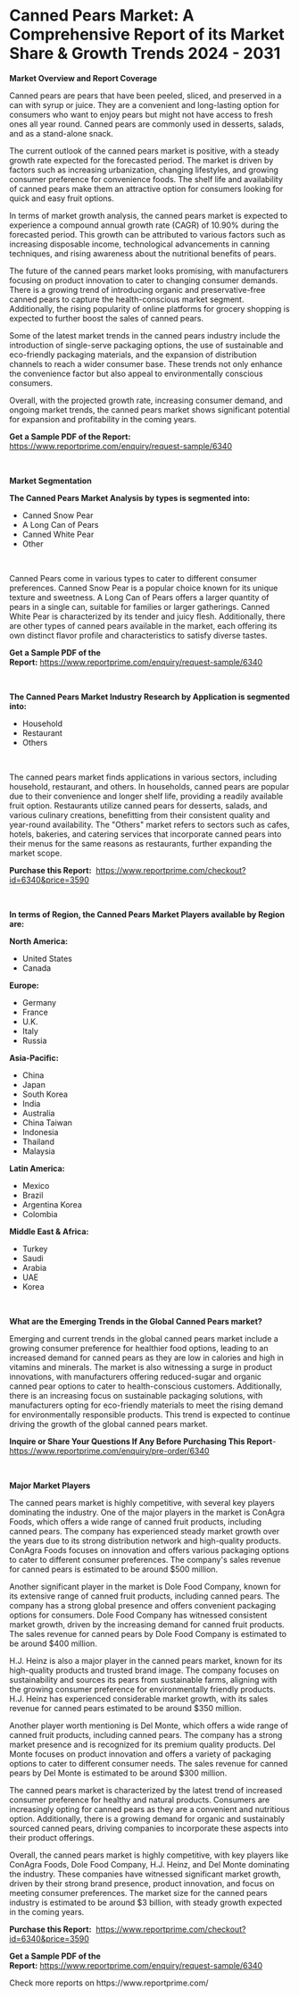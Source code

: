 <p><h1>Canned Pears Market: A Comprehensive Report of its Market Share & Growth Trends 2024 - 2031</h1></p><p><strong>Market Overview and Report Coverage</strong></p>
<p><p>Canned pears are pears that have been peeled, sliced, and preserved in a can with syrup or juice. They are a convenient and long-lasting option for consumers who want to enjoy pears but might not have access to fresh ones all year round. Canned pears are commonly used in desserts, salads, and as a stand-alone snack.</p><p>The current outlook of the canned pears market is positive, with a steady growth rate expected for the forecasted period. The market is driven by factors such as increasing urbanization, changing lifestyles, and growing consumer preference for convenience foods. The shelf life and availability of canned pears make them an attractive option for consumers looking for quick and easy fruit options.</p><p>In terms of market growth analysis, the canned pears market is expected to experience a compound annual growth rate (CAGR) of 10.90% during the forecasted period. This growth can be attributed to various factors such as increasing disposable income, technological advancements in canning techniques, and rising awareness about the nutritional benefits of pears.</p><p>The future of the canned pears market looks promising, with manufacturers focusing on product innovation to cater to changing consumer demands. There is a growing trend of introducing organic and preservative-free canned pears to capture the health-conscious market segment. Additionally, the rising popularity of online platforms for grocery shopping is expected to further boost the sales of canned pears.</p><p>Some of the latest market trends in the canned pears industry include the introduction of single-serve packaging options, the use of sustainable and eco-friendly packaging materials, and the expansion of distribution channels to reach a wider consumer base. These trends not only enhance the convenience factor but also appeal to environmentally conscious consumers.</p><p>Overall, with the projected growth rate, increasing consumer demand, and ongoing market trends, the canned pears market shows significant potential for expansion and profitability in the coming years.</p></p>
<p><strong>Get a Sample PDF of the Report:</strong> <a href="https://www.reportprime.com/enquiry/request-sample/6340">https://www.reportprime.com/enquiry/request-sample/6340</a></p>
<p>&nbsp;</p>
<p><strong>Market Segmentation</strong></p>
<p><strong>The Canned Pears Market Analysis by types is segmented into:</strong></p>
<p><ul><li>Canned Snow Pear</li><li>A Long Can of Pears</li><li>Canned White Pear</li><li>Other</li></ul></p>
<p>&nbsp;</p>
<p><p>Canned Pears come in various types to cater to different consumer preferences. Canned Snow Pear is a popular choice known for its unique texture and sweetness. A Long Can of Pears offers a larger quantity of pears in a single can, suitable for families or larger gatherings. Canned White Pear is characterized by its tender and juicy flesh. Additionally, there are other types of canned pears available in the market, each offering its own distinct flavor profile and characteristics to satisfy diverse tastes.</p></p>
<p><strong>Get a Sample PDF of the Report:</strong>&nbsp;<a href="https://www.reportprime.com/enquiry/request-sample/6340">https://www.reportprime.com/enquiry/request-sample/6340</a></p>
<p>&nbsp;</p>
<p><strong>The Canned Pears Market Industry Research by Application is segmented into:</strong></p>
<p><ul><li>Household</li><li>Restaurant</li><li>Others</li></ul></p>
<p>&nbsp;</p>
<p><p>The canned pears market finds applications in various sectors, including household, restaurant, and others. In households, canned pears are popular due to their convenience and longer shelf life, providing a readily available fruit option. Restaurants utilize canned pears for desserts, salads, and various culinary creations, benefitting from their consistent quality and year-round availability. The "Others" market refers to sectors such as cafes, hotels, bakeries, and catering services that incorporate canned pears into their menus for the same reasons as restaurants, further expanding the market scope.</p></p>
<p><strong>Purchase this Report:</strong>&nbsp; <a href="https://www.reportprime.com/checkout?id=6340&price=3590">https://www.reportprime.com/checkout?id=6340&price=3590</a></p>
<p>&nbsp;</p>
<p><strong>In terms of Region, the Canned Pears Market Players available by Region are:</strong></p>
<p>
    <p> <strong> North America: </strong>
        <ul>
            <li>United States</li>
            <li>Canada</li>
        </ul>
        </p> 
    <p> <strong> Europe: </strong>
        <ul>
            <li>Germany</li>
            <li>France</li>
            <li>U.K.</li>
            <li>Italy</li>
            <li>Russia</li>
        </ul>
        </p> 
    <p> <strong> Asia-Pacific: </strong>
        <ul>
            <li>China</li>
            <li>Japan</li>
            <li>South Korea</li>
            <li>India</li>
            <li>Australia</li>
            <li>China Taiwan</li>
            <li>Indonesia</li>
            <li>Thailand</li>
            <li>Malaysia</li>
        </ul>
        </p> 
    <p> <strong> Latin America: </strong>
        <ul>
            <li>Mexico</li>
            <li>Brazil</li>
            <li>Argentina Korea</li>
            <li>Colombia</li>
        </ul>
        </p> 
    <p> <strong> Middle East & Africa: </strong>
        <ul>
            <li>Turkey</li>
            <li>Saudi</li>
            <li>Arabia</li>
            <li>UAE</li>
            <li>Korea</li>
        </ul>
    </p>
    </p>
<p>&nbsp;</p>
<p><strong>What are the Emerging Trends in the Global Canned Pears market?</strong></p>
<p><p>Emerging and current trends in the global canned pears market include a growing consumer preference for healthier food options, leading to an increased demand for canned pears as they are low in calories and high in vitamins and minerals. The market is also witnessing a surge in product innovations, with manufacturers offering reduced-sugar and organic canned pear options to cater to health-conscious customers. Additionally, there is an increasing focus on sustainable packaging solutions, with manufacturers opting for eco-friendly materials to meet the rising demand for environmentally responsible products. This trend is expected to continue driving the growth of the global canned pears market.</p></p>
<p><strong>Inquire or Share Your Questions If Any Before Purchasing This Report</strong>- <a href="https://www.reportprime.com/enquiry/pre-order/6340">https://www.reportprime.com/enquiry/pre-order/6340</a></p>
<p>&nbsp;</p>
<p><strong>Major Market Players</strong></p>
<p><p>The canned pears market is highly competitive, with several key players dominating the industry. One of the major players in the market is ConAgra Foods, which offers a wide range of canned fruit products, including canned pears. The company has experienced steady market growth over the years due to its strong distribution network and high-quality products. ConAgra Foods focuses on innovation and offers various packaging options to cater to different consumer preferences. The company's sales revenue for canned pears is estimated to be around $500 million.</p><p>Another significant player in the market is Dole Food Company, known for its extensive range of canned fruit products, including canned pears. The company has a strong global presence and offers convenient packaging options for consumers. Dole Food Company has witnessed consistent market growth, driven by the increasing demand for canned fruit products. The sales revenue for canned pears by Dole Food Company is estimated to be around $400 million.</p><p>H.J. Heinz is also a major player in the canned pears market, known for its high-quality products and trusted brand image. The company focuses on sustainability and sources its pears from sustainable farms, aligning with the growing consumer preference for environmentally friendly products. H.J. Heinz has experienced considerable market growth, with its sales revenue for canned pears estimated to be around $350 million.</p><p>Another player worth mentioning is Del Monte, which offers a wide range of canned fruit products, including canned pears. The company has a strong market presence and is recognized for its premium quality products. Del Monte focuses on product innovation and offers a variety of packaging options to cater to different consumer needs. The sales revenue for canned pears by Del Monte is estimated to be around $300 million.</p><p>The canned pears market is characterized by the latest trend of increased consumer preference for healthy and natural products. Consumers are increasingly opting for canned pears as they are a convenient and nutritious option. Additionally, there is a growing demand for organic and sustainably sourced canned pears, driving companies to incorporate these aspects into their product offerings.</p><p>Overall, the canned pears market is highly competitive, with key players like ConAgra Foods, Dole Food Company, H.J. Heinz, and Del Monte dominating the industry. These companies have witnessed significant market growth, driven by their strong brand presence, product innovation, and focus on meeting consumer preferences. The market size for the canned pears industry is estimated to be around $3 billion, with steady growth expected in the coming years.</p></p>
<p><strong>Purchase this Report:</strong>&nbsp;&nbsp;<a href="https://www.reportprime.com/checkout?id=6340&price=3590">https://www.reportprime.com/checkout?id=6340&price=3590</a></p>
<p></p>
<p><strong>Get a Sample PDF of the Report:</strong>&nbsp;<a href="https://www.reportprime.com/enquiry/request-sample/6340">https://www.reportprime.com/enquiry/request-sample/6340</a></p>
<p>Check more reports on https://www.reportprime.com/</p>